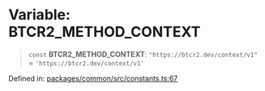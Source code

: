 # Variable: BTCR2\_METHOD\_CONTEXT

> `const` **BTCR2\_METHOD\_CONTEXT**: `"https://btcr2.dev/context/v1"` = `'https://btcr2.dev/context/v1'`

Defined in: [packages/common/src/constants.ts:67](https://github.com/dcdpr/did-btcr2-js/blob/4a717493e735221d072999f212891939f4de3f23/packages/common/src/constants.ts#L67)
